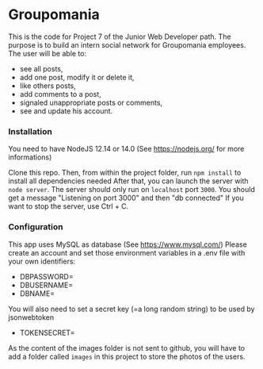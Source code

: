 # Groupomania #

This is the code for Project 7 of the Junior Web Developer path.
The purpose is to build an intern social network for Groupomania employees.
The user will be able to:
- see all posts,
- add one post, modify it or delete it,
- like others posts,
- add comments to a post,
- signaled unappropriate posts or comments,
- see and update his account.


### Installation ###

You need to have NodeJS 12.14 or 14.0 (See https://nodejs.org/ for more informations)

Clone this repo.
Then, from within the project folder, run `npm install` to install all dependencies needed
After that, you can launch the server with `node server`.
The server should only run on `localhost` port `3000`.
You should get a message "Listening on port 3000" and then "db connected"
If you want to stop the server, use Ctrl + C.

### Configuration ###

This app uses MySQL as database (See https://www.mysql.com/)
Please create an account and set those environment variables in a .env file with
your own identifiers:
- DBPASSWORD=<your password>
- DBUSERNAME=<your username>
- DBNAME=<the name of your db>

You will also need to set a secret key (=a long random string) to be used by jsonwebtoken
- TOKENSECRET=<your long random string>

As the content of the images folder is not sent to github, you will have to add a
folder called `images` in this project to store the photos of the users.
